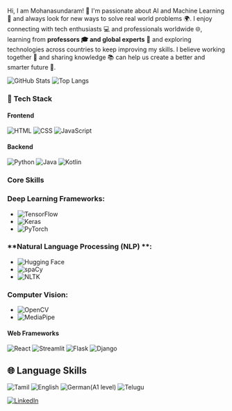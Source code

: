 
Hi, I am Mohanasundaram! 👋
I'm passionate about AI and Machine Learning 🤖 and always look for new ways to solve real world problems 🌍. I enjoy connecting with tech enthusiasts 💻 and professionals worldwide 🌐, learning from **professors 🎓 and global experts** 🌟 and exploring technologies across countries to keep improving my skills. I believe working together 🤝 and sharing knowledge 📚 can help us create a better and smarter future 🚀.

![GitHub Stats](https://github-readme-stats.vercel.app/api?username=MOHANsundar007&show_icons=true&count_private=true&hide_title=true)
![Top Langs](https://github-readme-stats.vercel.app/api/top-langs/?username=MOHANsundar007&layout=compact)

### 🚀 **Tech Stack**

#### **Frontend**
![HTML](https://img.shields.io/badge/HTML-E34F26?style=for-the-badge&logo=html5&logoColor=white) 
![CSS](https://img.shields.io/badge/CSS-1572B6?style=for-the-badge&logo=css3&logoColor=white) 
![JavaScript](https://img.shields.io/badge/JavaScript-F7DF1E?style=for-the-badge&logo=javascript&logoColor=black) 

#### **Backend**
![Python](https://img.shields.io/badge/Python-3776AB?style=for-the-badge&logo=python&logoColor=white) 
![Java](https://img.shields.io/badge/Java-007396?style=for-the-badge&logo=java&logoColor=white)
![Kotlin](https://img.shields.io/badge/Kotlin-7F52FF?style=for-the-badge&logo=kotlin&logoColor=white)


### **Core Skills**
### **Deep Learning Frameworks**:
- ![TensorFlow](https://img.shields.io/badge/TensorFlow-FF6F00?style=flat&logo=tensorflow&logoColor=white)
- ![Keras](https://img.shields.io/badge/Keras-D00000?style=flat&logo=keras&logoColor=white)
- ![PyTorch](https://img.shields.io/badge/PyTorch-EE4C2C?style=flat&logo=pytorch&logoColor=white)

### **Natural Language Processing (NLP) **:
- ![Hugging Face](https://img.shields.io/badge/Hugging_Face-00B8D9?style=flat&logo=huggingface&logoColor=white)
- ![spaCy](https://img.shields.io/badge/spaCy-2A6C64?style=flat&logo=spacy&logoColor=white)
- ![NLTK](https://img.shields.io/badge/NLTK-2A8D2F?style=flat&logo=nltk&logoColor=white)

### **Computer Vision**:
- ![OpenCV](https://img.shields.io/badge/OpenCV-5C3EE8?style=flat&logo=opencv&logoColor=white)
- ![MediaPipe](https://img.shields.io/badge/MediaPipe-00BFAE?style=flat&logo=mediapipe&logoColor=white)



#### **Web Frameworks**
![React](https://img.shields.io/badge/React-61DAFB?style=flat&logo=react&logoColor=black) 
![Streamlit](https://img.shields.io/badge/Streamlit-FF4B4B?style=flat&logo=streamlit&logoColor=white) 
![Flask](https://img.shields.io/badge/Flask-000000?style=flat&logo=flask&logoColor=white) 
![Django](https://img.shields.io/badge/Django-092E20?style=flat&logo=django&logoColor=white) 

## 🌐 Language Skills
![Tamil](https://img.shields.io/badge/-Tamil-FF5722?style=flat&logo=googletranslate&logoColor=white)
![English](https://img.shields.io/badge/-English-007ACC?style=flat&logo=googletranslate&logoColor=white)
![German(A1 level)](https://img.shields.io/badge/-German(A1)-FFCE00?style=flat&logo=googletranslate&logoColor=black)
![Telugu](https://img.shields.io/badge/-Telugu-2196F3?style=flat&logo=googletranslate&logoColor=white)


[![LinkedIn](https://img.shields.io/badge/LinkedIn-0077B5?style=for-the-badge&logo=linkedin&logoColor=white)](https://www.linkedin.com/in/mohanasundaram-g-ai-ml-387b77259)




